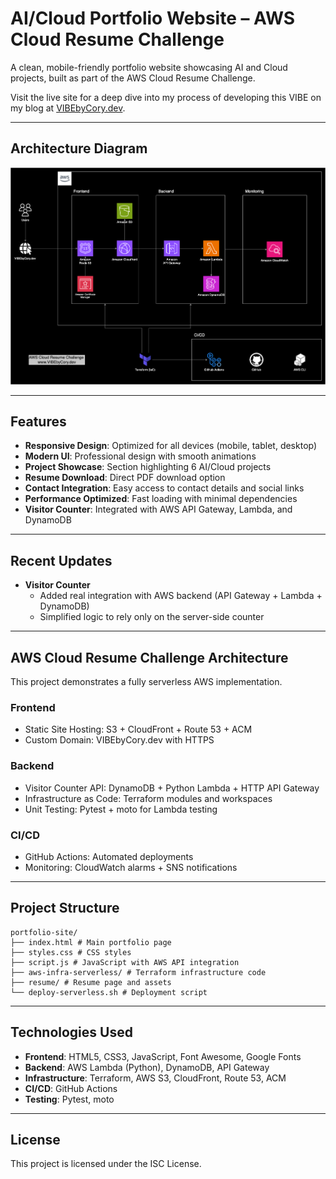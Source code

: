 # AI/Cloud Portfolio Website – AWS Cloud Resume Challenge

A clean, mobile-friendly portfolio website showcasing AI and Cloud projects, built as part of the AWS Cloud Resume Challenge.

Visit the live site for a deep dive into my process of developing this VIBE on my blog at [VIBEbyCory.dev](https://VIBEbyCory.dev/).

---

## Architecture Diagram

![Architecture Diagram Placeholder](./cloud-architecture-diagram.png)

---

## Features

- **Responsive Design**: Optimized for all devices (mobile, tablet, desktop)  
- **Modern UI**: Professional design with smooth animations  
- **Project Showcase**: Section highlighting 6 AI/Cloud projects  
- **Resume Download**: Direct PDF download option  
- **Contact Integration**: Easy access to contact details and social links  
- **Performance Optimized**: Fast loading with minimal dependencies  
- **Visitor Counter**: Integrated with AWS API Gateway, Lambda, and DynamoDB  

---

## Recent Updates

- **Visitor Counter**  
  - Added real integration with AWS backend (API Gateway + Lambda + DynamoDB)  
  - Simplified logic to rely only on the server-side counter  

---

## AWS Cloud Resume Challenge Architecture

This project demonstrates a fully serverless AWS implementation.

### Frontend
- Static Site Hosting: S3 + CloudFront + Route 53 + ACM  
- Custom Domain: VIBEbyCory.dev with HTTPS  

### Backend
- Visitor Counter API: DynamoDB + Python Lambda + HTTP API Gateway  
- Infrastructure as Code: Terraform modules and workspaces  
- Unit Testing: Pytest + moto for Lambda testing  

### CI/CD
- GitHub Actions: Automated deployments  
- Monitoring: CloudWatch alarms + SNS notifications  

---

## Project Structure
```
portfolio-site/
├── index.html # Main portfolio page
├── styles.css # CSS styles
├── script.js # JavaScript with AWS API integration
├── aws-infra-serverless/ # Terraform infrastructure code
├── resume/ # Resume page and assets
└── deploy-serverless.sh # Deployment script
```
---

## Technologies Used

- **Frontend**: HTML5, CSS3, JavaScript, Font Awesome, Google Fonts  
- **Backend**: AWS Lambda (Python), DynamoDB, API Gateway  
- **Infrastructure**: Terraform, AWS S3, CloudFront, Route 53, ACM  
- **CI/CD**: GitHub Actions  
- **Testing**: Pytest, moto  

---

## License

This project is licensed under the ISC License.